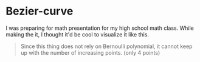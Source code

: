 # Bezier-curve
I was preparing for math presentation for my high school math class.
While making the it, I thought it'd be cool to visualize it like this.


>Since this thing does not rely on Bernoulli polynomial, it cannot keep up with the number of increasing points. (only 4 points)

